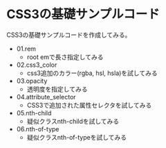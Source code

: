 # CSS3の基礎サンプルコード

CSS3の基礎サンプルコードを作成してみる。

* 01.rem
    + root emで長さ指定してみる
* 02.css3_color
    + css3追加のカラー(rgba, hsl, hsla)を試してみる
* 03.opacity
    + 透明度を指定してみる
* 04.attribute_selector
    + CSS3で追加された属性セレクタを試してみる
* 05.nth-child
    + 疑似クラスnth-childを試してみる
* 06.nth-of-type
    + 疑似クラスnth-of-typeを試してみる
